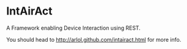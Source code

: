 IntAirAct
========================

A Framework enabling Device Interaction using REST.

You should head to <http://arlol.github.com/intairact.html> for more info.
